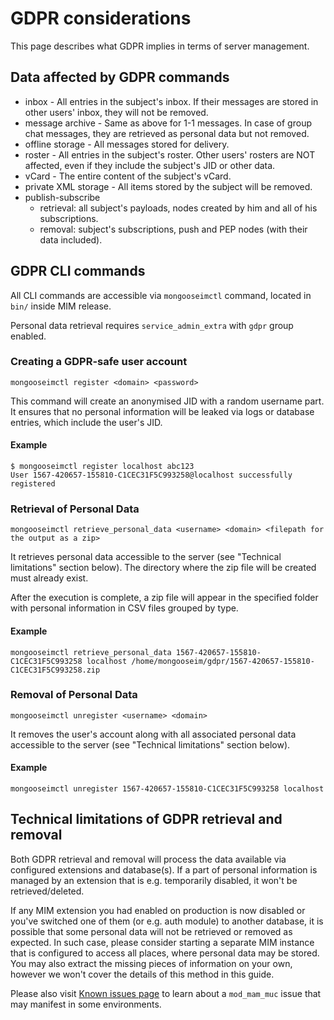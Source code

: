 # GDPR considerations

This page describes what GDPR implies in terms of server management.

## Data affected by GDPR commands

* inbox - All entries in the subject's inbox. If their messages are stored in other users' inbox, they will not be removed.
* message archive - Same as above for 1-1 messages. In case of group chat messages, they are retrieved as personal data but not removed.
* offline storage - All messages stored for delivery.
* roster - All entries in the subject's roster. Other users' rosters are NOT affected, even if they include the subject's JID or other data.
* vCard - The entire content of the subject's vCard.
* private XML storage - All items stored by the subject will be removed.
* publish-subscribe
    * retrieval: all subject's payloads, nodes created by him and all of his subscriptions.
    * removal: subject's subscriptions, push and PEP nodes (with their data included).

## GDPR CLI commands

All CLI commands are accessible via `mongooseimctl` command, located in `bin/` inside MIM release.

Personal data retrieval requires `service_admin_extra` with `gdpr` group enabled.

### Creating a GDPR-safe user account

`mongooseimctl register <domain> <password>`

This command will create an anonymised JID with a random username part.
It ensures that no personal information will be leaked via logs or database entries, which include the user's JID.

#### Example

```
$ mongooseimctl register localhost abc123
User 1567-420657-155810-C1CEC31F5C993258@localhost successfully registered
```

### Retrieval of Personal Data

`mongooseimctl retrieve_personal_data <username> <domain> <filepath for the output as a zip>`

It retrieves personal data accessible to the server (see "Technical limitations" section below).
The directory where the zip file will be created must already exist.

After the execution is complete, a zip file will appear in the specified folder with personal information in CSV files grouped by type.

#### Example

`mongooseimctl retrieve_personal_data 1567-420657-155810-C1CEC31F5C993258 localhost /home/mongooseim/gdpr/1567-420657-155810-C1CEC31F5C993258.zip`

### Removal of Personal Data

`mongooseimctl unregister <username> <domain>`

It removes the user's account along with all associated personal data accessible to the server (see "Technical limitations" section below).

#### Example

`mongooseimctl unregister 1567-420657-155810-C1CEC31F5C993258 localhost`

## Technical limitations of GDPR retrieval and removal

Both GDPR retrieval and removal will process the data available via configured extensions and database(s).
If a part of personal information is managed by an extension that is e.g. temporarily disabled, it won't be retrieved/deleted.

If any MIM extension you had enabled on production is now disabled or you've switched one of them (or e.g. auth module) to another database, it is possible that some personal data will not be retrieved or removed as expected.
In such case, please consider starting a separate MIM instance that is configured to access all places, where personal data may be stored.
You may also extract the missing pieces of information on your own, however we won't cover the details of this method in this guide.

Please also visit [Known issues page](known-issues.md) to learn about a `mod_mam_muc` issue that may manifest in some environments.

